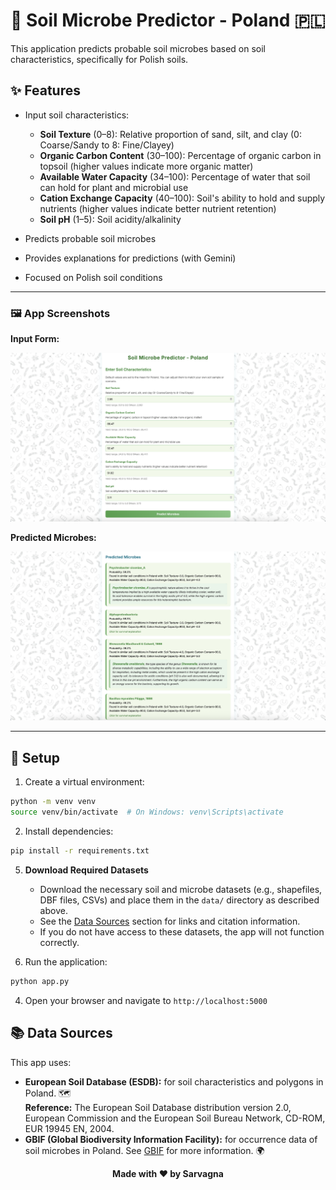 # 🌱 Soil Microbe Predictor - Poland 🇵🇱

This application predicts probable soil microbes based on soil characteristics, specifically for Polish soils. 

## ✨ Features

- Input soil characteristics:
  - **Soil Texture** (0–8): Relative proportion of sand, silt, and clay (0: Coarse/Sandy to 8: Fine/Clayey) 
  - **Organic Carbon Content** (30–100): Percentage of organic carbon in topsoil (higher values indicate more organic matter) 
  - **Available Water Capacity** (34–100): Percentage of water that soil can hold for plant and microbial use 
  - **Cation Exchange Capacity** (40–100): Soil's ability to hold and supply nutrients (higher values indicate better nutrient retention) 
  - **Soil pH** (1–5): Soil acidity/alkalinity 
    
- Predicts probable soil microbes
  
- Provides explanations for predictions (with Gemini)
  
- Focused on Polish soil conditions 

---

### 🖼️ App Screenshots

**Input Form:**

![Input Form](static/Input.png)

**Predicted Microbes:**

![Predicted Microbes](static/Predicted.png)

---

## 🚀 Setup

1. Create a virtual environment:
```bash
python -m venv venv
source venv/bin/activate  # On Windows: venv\Scripts\activate
```

2. Install dependencies:
```bash
pip install -r requirements.txt
```

5. **Download Required Datasets**
   - Download the necessary soil and microbe datasets (e.g., shapefiles, DBF files, CSVs) and place them in the `data/` directory as described above.
   - See the [Data Sources](#-data-sources) section for links and citation information.
   - If you do not have access to these datasets, the app will not function correctly.


3. Run the application:
```bash
python app.py
```

4. Open your browser and navigate to `http://localhost:5000`
   


## 📚 Data Sources

This app uses:
- **European Soil Database (ESDB):** for soil characteristics and polygons in Poland. 🗺️  
  **Reference:** The European Soil Database distribution version 2.0, European Commission and the European Soil Bureau Network, CD-ROM, EUR 19945 EN, 2004.
- **GBIF (Global Biodiversity Information Facility):** for occurrence data of soil microbes in Poland. See [GBIF](https://www.gbif.org/) for more information. 🌍




<div align="center">
  <strong>Made with ❤️ by Sarvagna</strong>
</div> 
